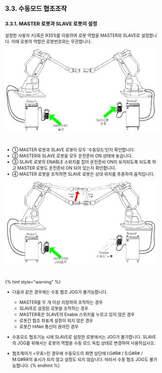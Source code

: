 ﻿## 3.3. 수동모드 협조조작
### 3.3.1. MASTER 로봇과 SLAVE 로봇의 설정   


설정한 사용자 키(혹은 R351)를 이용하여 로봇 역할을 MASTER와 SLAVE로 설정합니다. 이때 로봇의 역할은 로봇번호와는 무관합니다.

 

![[그림 3-7] 수동모드 협조조작(Master 로봇과 Slave 로봇의 설정)](../_assets/3-7.png)

<br>
         
 - ①	MASTER 로봇과 SLAVE 로봇이 모두 ‘수동모드’인지 확인합니다.  
 - ②	MASTER와 SLAVE 로봇을 모두 운전준비 ON 상태에 놓습니다.  
 - ③	SLAVE 로봇의 ENABLE 스위치를 잡아 운전준비 ON이 유지되도록 되도록 하고 MASTER 로봇도 운전준비 ON 되어 있는지 확인합니다.  
 - ④	MASTER 로봇을 조작하면 SLAVE 로봇은 상대 위치를 추종하여 움직입니다.  

 
![[그림 3-8] 수동모드 협조조작(Master 로봇 조작 / Slave 로봇 추종)](../_assets/3-8.png)

<br>

{% hint style="warning" %}
 -	다음과 같은 경우에는 수동 협조 JOG가 불가능합니다. 
    - MASTER를 두 개 이상 지정하여 조작하는 경우 
    - SLAVE로 설정된 로봇을 조작하는 경우 
    - MASTER혹은 SLAVE의 Enable 스위치를 누르고 있지 않은 경우 
    - 로봇간 협조 좌표계 설정이 되지 않은 경우
    - 로봇간 HiNet 통신이 끊어진 경우

 -	수동모드 협조기능 시에 SLAVE로 설정한 로봇에서는 JOG가 불가합니다. SLAVE의 JOG를 위해서는 로봇의 역할을 수동 모드 독립 상태로 변경하여 사용하십시오. 

 - 	협조제어가 <무효>인 경우에 수동모드의 화면 상단에 I:G#R# / S:G#R# / M:G#R#의 표시가 되지 않고 설정도 되지 않습니다. 따라서 수동 협조 JOG도 불가능합니다. 
{% endhint %}